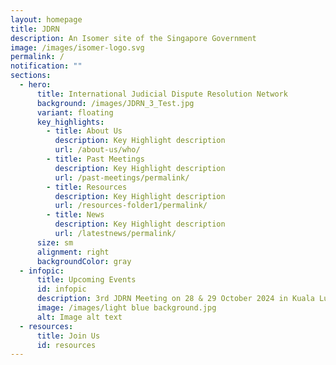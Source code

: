 ```yaml
---
layout: homepage
title: JDRN
description: An Isomer site of the Singapore Government
image: /images/isomer-logo.svg
permalink: /
notification: ""
sections:
  - hero:
      title: International Judicial Dispute Resolution Network
      background: /images/JDRN_3_Test.jpg
      variant: floating
      key_highlights:
        - title: About Us
          description: Key Highlight description
          url: /about-us/who/
        - title: Past Meetings
          description: Key Highlight description
          url: /past-meetings/permalink/
        - title: Resources
          description: Key Highlight description
          url: /resources-folder1/permalink/
        - title: News
          description: Key Highlight description
          url: /latestnews/permalink/
      size: sm
      alignment: right
      backgroundColor: gray
  - infopic:
      title: Upcoming Events
      id: infopic
      description: 3rd JDRN Meeting on 28 & 29 October 2024 in Kuala Lumpur, Malaysia
      image: /images/light blue background.jpg
      alt: Image alt text
  - resources:
      title: Join Us
      id: resources
---
```


